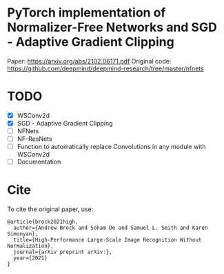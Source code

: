 # PyTorch implementation of Normalizer-Free Networks and SGD - Adaptive Gradient Clipping

Paper: https://arxiv.org/abs/2102.06171.pdf
Original code: https://github.com/deepmind/deepmind-research/tree/master/nfnets

# TODO
- [x] WSConv2d
- [x] SGD - Adaptive Gradient Clipping
- [ ] NFNets 
- [ ] NF-ResNets
- [ ] Function to automatically replace Convolutions in any module with WSConv2d
- [ ] Documentation

# Cite

To cite the original paper, use:
```
@article{brock2021high,
  author={Andrew Brock and Soham De and Samuel L. Smith and Karen Simonyan},
  title={High-Performance Large-Scale Image Recognition Without Normalization},
  journal={arXiv preprint arXiv:},
  year={2021}
}
```
